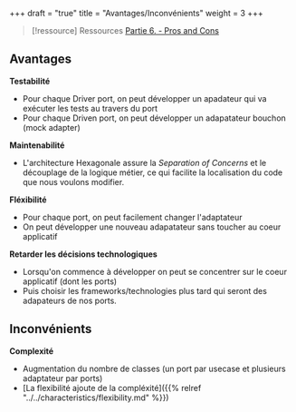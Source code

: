 +++
draft = "true"
title = "Avantages/Inconvénients"
weight = 3
+++

> [!ressource] Ressources
> [Partie 6. - Pros and Cons](https://jmgarridopaz.github.io/content/hexagonalarchitecture.html#tc6)

## Avantages

**Testabilité**

- Pour chaque Driver port, on peut développer un apadateur qui va exécuter les tests au travers du port
- Pour chaque Driven port, on peut développer un adapatateur bouchon (mock adapter)

**Maintenabilité**

- L'architecture Hexagonale assure la _Separation of Concerns_ et le découplage de la logique métier, ce qui facilite la localisation du code que nous voulons modifier.

**Fléxibilité**

- Pour chaque port, on peut facilement changer l'adaptateur
- On peut développer une nouveau adapatateur sans toucher au coeur applicatif

**Retarder les décisions technologiques**

- Lorsqu'on commence à développer on peut se concentrer sur le coeur applicatif (dont les ports)
- Puis choisir les frameworks/technologies plus tard qui seront des adapateurs de nos ports.

## Inconvénients

**Complexité**

- Augmentation du nombre de classes (un port par usecase et plusieurs adaptateur par ports)
- [La flexibilité ajoute de la compléxité]({{% relref "../../characteristics/flexibility.md" %}})
